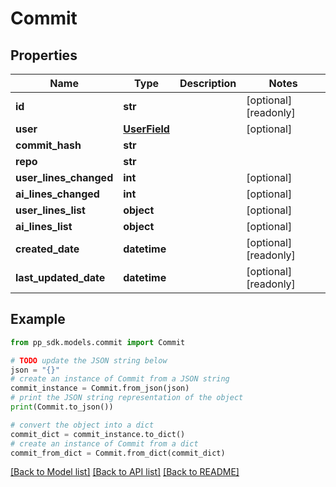 # Commit


## Properties

Name | Type | Description | Notes
------------ | ------------- | ------------- | -------------
**id** | **str** |  | [optional] [readonly] 
**user** | [**UserField**](UserField.md) |  | [optional] 
**commit_hash** | **str** |  | 
**repo** | **str** |  | 
**user_lines_changed** | **int** |  | [optional] 
**ai_lines_changed** | **int** |  | [optional] 
**user_lines_list** | **object** |  | [optional] 
**ai_lines_list** | **object** |  | [optional] 
**created_date** | **datetime** |  | [optional] [readonly] 
**last_updated_date** | **datetime** |  | [optional] [readonly] 

## Example

```python
from pp_sdk.models.commit import Commit

# TODO update the JSON string below
json = "{}"
# create an instance of Commit from a JSON string
commit_instance = Commit.from_json(json)
# print the JSON string representation of the object
print(Commit.to_json())

# convert the object into a dict
commit_dict = commit_instance.to_dict()
# create an instance of Commit from a dict
commit_from_dict = Commit.from_dict(commit_dict)
```
[[Back to Model list]](../README.md#documentation-for-models) [[Back to API list]](../README.md#documentation-for-api-endpoints) [[Back to README]](../README.md)



